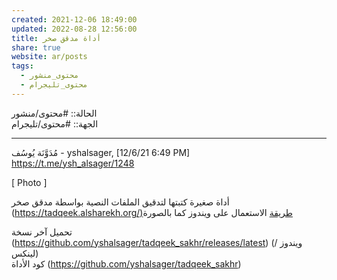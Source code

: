```yaml
---  
created: 2021-12-06 18:49:00  
updated: 2022-08-28 12:56:00  
title: أداة مدقق صخر  
share: true  
website: ar/posts  
tags:  
  - محتوى_منشور  
  - محتوى_تليجرام  
---  
```

  
  
الحالة:: #محتوى/منشور  
الجهة:: #محتوى/تليجرام  
  
---  
  
مُدَوَّنَة يُوسُف - yshalsager, [12/6/21 6:49 PM]  
<https://t.me/ysh_alsager/1248>  
  
[ Photo ]  
  
أداة صغيرة كتبتها لتدقيق الملفات النصية بواسطة مدقق صخر  
(<https://tadqeek.alsharekh.org/)طريقة> الاستعمال على ويندوز كما بالصورة  
  
تحميل آخر نسخة (<https://github.com/yshalsager/tadqeek_sakhr/releases/latest>) (ويندوز / لينكس)  
كود الأداة (<https://github.com/yshalsager/tadqeek_sakhr>)  
